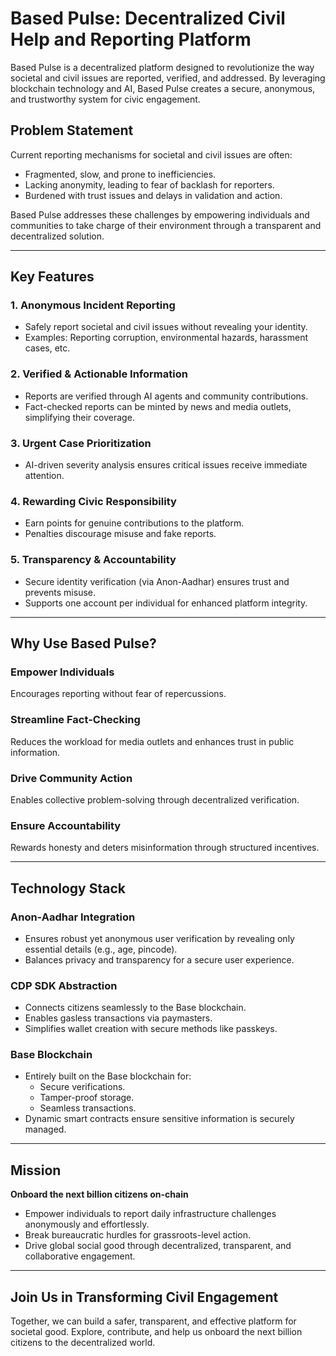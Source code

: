 # Based Pulse: Decentralized Civil Help and Reporting Platform  

Based Pulse is a decentralized platform designed to revolutionize the way societal and civil issues are reported, verified, and addressed. By leveraging blockchain technology and AI, Based Pulse creates a secure, anonymous, and trustworthy system for civic engagement.

## **Problem Statement**  
Current reporting mechanisms for societal and civil issues are often:  
- Fragmented, slow, and prone to inefficiencies.  
- Lacking anonymity, leading to fear of backlash for reporters.  
- Burdened with trust issues and delays in validation and action.  

Based Pulse addresses these challenges by empowering individuals and communities to take charge of their environment through a transparent and decentralized solution.

---

## **Key Features**  

### **1. Anonymous Incident Reporting**  
- Safely report societal and civil issues without revealing your identity.  
- Examples: Reporting corruption, environmental hazards, harassment cases, etc.  

### **2. Verified & Actionable Information**  
- Reports are verified through AI agents and community contributions.  
- Fact-checked reports can be minted by news and media outlets, simplifying their coverage.  

### **3. Urgent Case Prioritization**  
- AI-driven severity analysis ensures critical issues receive immediate attention.  

### **4. Rewarding Civic Responsibility**  
- Earn points for genuine contributions to the platform.  
- Penalties discourage misuse and fake reports.  

### **5. Transparency & Accountability**  
- Secure identity verification (via Anon-Aadhar) ensures trust and prevents misuse.  
- Supports one account per individual for enhanced platform integrity.  

---

## **Why Use Based Pulse?**  

### **Empower Individuals**  
Encourages reporting without fear of repercussions.  

### **Streamline Fact-Checking**  
Reduces the workload for media outlets and enhances trust in public information.  

### **Drive Community Action**  
Enables collective problem-solving through decentralized verification.  

### **Ensure Accountability**  
Rewards honesty and deters misinformation through structured incentives.

---

## **Technology Stack**  

### **Anon-Aadhar Integration**  
- Ensures robust yet anonymous user verification by revealing only essential details (e.g., age, pincode).  
- Balances privacy and transparency for a secure user experience.  

### **CDP SDK Abstraction**  
- Connects citizens seamlessly to the Base blockchain.  
- Enables gasless transactions via paymasters.  
- Simplifies wallet creation with secure methods like passkeys.  

### **Base Blockchain**  
- Entirely built on the Base blockchain for:  
  - Secure verifications.  
  - Tamper-proof storage.  
  - Seamless transactions.  
- Dynamic smart contracts ensure sensitive information is securely managed.  

---

## **Mission**  
**Onboard the next billion citizens on-chain**  
- Empower individuals to report daily infrastructure challenges anonymously and effortlessly.  
- Break bureaucratic hurdles for grassroots-level action.  
- Drive global social good through decentralized, transparent, and collaborative engagement.  

---


## **Join Us in Transforming Civil Engagement**  

Together, we can build a safer, transparent, and effective platform for societal good. Explore, contribute, and help us onboard the next billion citizens to the decentralized world.  
